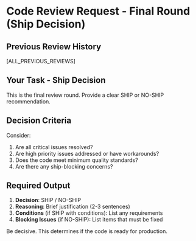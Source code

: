 # Code Review Request - Final Round (Ship Decision)

## Previous Review History
[ALL_PREVIOUS_REVIEWS]

## Your Task - Ship Decision
This is the final review round. Provide a clear SHIP or NO-SHIP recommendation.

## Decision Criteria
Consider:
1. Are all critical issues resolved?
2. Are high priority issues addressed or have workarounds?
3. Does the code meet minimum quality standards?
4. Are there any ship-blocking concerns?

## Required Output
1. **Decision**: SHIP / NO-SHIP
2. **Reasoning**: Brief justification (2-3 sentences)
3. **Conditions** (if SHIP with conditions): List any requirements
4. **Blocking Issues** (if NO-SHIP): List items that must be fixed

Be decisive. This determines if the code is ready for production.